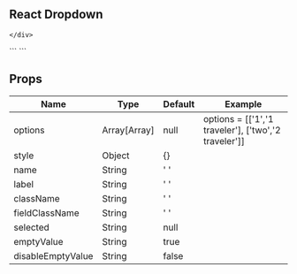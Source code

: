 <div id="React_dropdown">
<h2>React Dropdown</h2>
	<div class="react_dropdown">
		
	</div>
</div>
```
<WTselect label="price" name="select" options={options}/>
```

<table class="bs-table bs-table__striped">
<h2>Props</h2>
	<thead>
		<tr>
			<th>Name</th>
			<th>Type</th>
			<th>Default</th>
			<th>Example</th>
		</tr>
	</thead>
	<tbody>
		<tr>
			<td>options</td>
			<td>Array[Array]</td>
			<td>null</td>
			<td>options = [['1','1 traveler'], ['two','2 traveler']]</td>
		</tr>
		<tr>
			<td>style</td>
			<td>Object</td>
			<td>{}</td>
			<td></td>
		</tr>
		<tr>
			<td>name</td>
			<td>String</td>
			<td>' '</td>
			<td></td>
		</tr>
		<tr>
			<td>label</td>
			<td>String</td>
			<td>' '</td>
			<td></td>
		</tr>
		<tr>
			<td>className</td>
			<td>String</td>
			<td>' '</td>
			<td></td>
		</tr>
		<tr>
			<td>fieldClassName</td>
			<td>String</td>
			<td>' '</td>
			<td></td>
		</tr>
		<tr>
			<td>selected</td>
			<td>String</td>
			<td>null</td>
			<td></td>
		</tr>
		<tr>
			<td>emptyValue</td>
			<td>String</td>
			<td>true</td>
			<td></td>
		</tr>
		<tr>
			<td>disableEmptyValue</td>
			<td>String</td>
			<td>false</td>
			<td></td>
		</tr>
	</tbody>
</table>